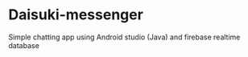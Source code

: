 # Daisuki-messenger

Simple chatting app using Android studio (Java) and firebase realtime database
